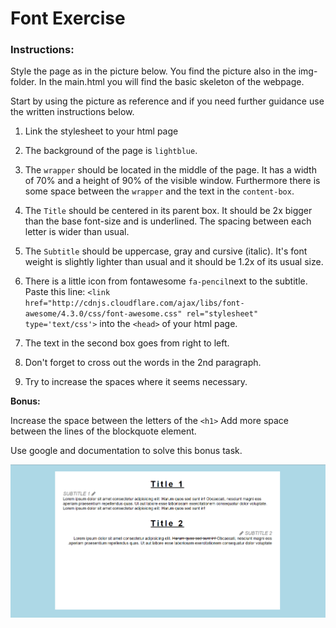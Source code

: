 # Font Exercise

### Instructions:

Style the page as in the picture below. You find the picture also in the img-folder. In the main.html you will find the basic skeleton of the webpage. 
 
Start by using the picture as reference and if you need further guidance use the written instructions below.

1. Link the stylesheet to your html page

2. The background of the page is `lightblue`. 

3. The `wrapper` should be located in the middle of the page. It has a width of 70% and a height of 90% of the visible window. Furthermore there is some space between the `wrapper` and the text in the `content-box`.

4. The `Title` should be centered in its parent box. It should be 2x bigger than the base font-size and is underlined. The spacing between each letter is wider than usual. 

5. The `Subtitle` should be uppercase, gray and cursive (italic). It's font weight is slightly lighter than usual and it should be 1.2x of its usual size. 

6. There is a little icon from fontawesome `fa-pencil`next to the subtitle. Paste this line: `<link href="http://cdnjs.cloudflare.com/ajax/libs/font-awesome/4.3.0/css/font-awesome.css" rel="stylesheet"  type='text/css'>` into the `<head>` of your html page. 

7. The text in the second box goes from right to left. 

8. Don't forget to cross out the words in the 2nd paragraph.

9. Try to increase the spaces where it seems necessary. 


 
**Bonus:**

Increase the space between the letters of the `<h1>` 
Add more space between the lines of the blockquote element.

Use google and documentation to solve this bonus task. 


![mockup-image](./img/reference-image.png)

